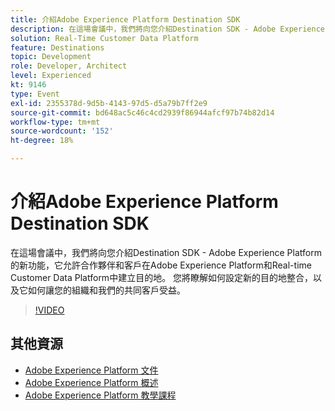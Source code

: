 ```yaml
---
title: 介紹Adobe Experience Platform Destination SDK
description: 在這場會議中，我們將向您介紹Destination SDK - Adobe Experience Platform的新功能，它允許合作夥伴和客戶在Adobe Experience Platform和Real-time Customer Data Platform中建立目的地。 您將瞭解如何設定新的目的地整合，以及它如何讓您的組織和我們的共同客戶受益。
solution: Real-Time Customer Data Platform
feature: Destinations
topic: Development
role: Developer, Architect
level: Experienced
kt: 9146
type: Event
exl-id: 2355378d-9d5b-4143-97d5-d5a79b7ff2e9
source-git-commit: bd648ac5c46c4cd2939f86944afcf97b74b82d14
workflow-type: tm+mt
source-wordcount: '152'
ht-degree: 18%

---
```


# 介紹Adobe Experience Platform Destination SDK

在這場會議中，我們將向您介紹Destination SDK - Adobe Experience Platform的新功能，它允許合作夥伴和客戶在Adobe Experience Platform和Real-time Customer Data Platform中建立目的地。 您將瞭解如何設定新的目的地整合，以及它如何讓您的組織和我們的共同客戶受益。


>[!VIDEO](https://video.tv.adobe.com/v/337583/?quality=12&learn=on&hidetitle=true)

## 其他資源

- [Adobe Experience Platform 文件](https://experienceleague.adobe.com/docs/experience-platform.html)
- [Adobe Experience Platform 概述](https://experienceleague.adobe.com/docs/experience-platform/landing/home.html?lang=zh-Hant)
- [Adobe Experience Platform 教學課程](https://experienceleague.adobe.com/docs/platform-learn/tutorials/overview.html?lang=zh-Hant)
